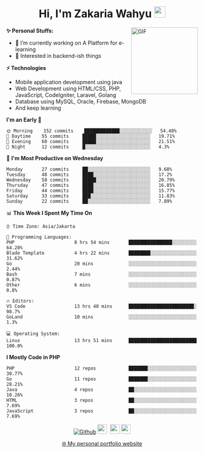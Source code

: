 <h1 align="center">Hi, I'm Zakaria Wahyu <img src="https://github.com/TheDudeThatCode/TheDudeThatCode/blob/master/Assets/Hi.gif" width="29px"></h1>

<img align="right" alt="GIF" height="175px" src="https://www.nayakapratama.co.id/wp-content/uploads/2019/07/Website-Maintenance.gif" />

**✨ Personal Stuffs:**
- 🔭 I’m currently working on A Platform for e-learning 
- 🌱 Interested in backend-ish things

**⚡ Technologies**
- Mobile application development using java
- Web Development using HTML/CSS, PHP, JavaScript, CodeIgniter, Laravel, Golang
- Database using MySQL, Oracle, Firebase, MongoDB
- And keep learning

<!--START_SECTION:waka-->
**I'm an Early 🐤** 

```text
🌞 Morning    152 commits    █████████████░░░░░░░░░░░░   54.48% 
🌆 Daytime    55 commits     █████░░░░░░░░░░░░░░░░░░░░   19.71% 
🌃 Evening    60 commits     █████░░░░░░░░░░░░░░░░░░░░   21.51% 
🌙 Night      12 commits     █░░░░░░░░░░░░░░░░░░░░░░░░   4.3%

```
📅 **I'm Most Productive on Wednesday** 

```text
Monday       27 commits     ██░░░░░░░░░░░░░░░░░░░░░░░   9.68% 
Tuesday      48 commits     ████░░░░░░░░░░░░░░░░░░░░░   17.2% 
Wednesday    58 commits     █████░░░░░░░░░░░░░░░░░░░░   20.79% 
Thursday     47 commits     ████░░░░░░░░░░░░░░░░░░░░░   16.85% 
Friday       44 commits     ████░░░░░░░░░░░░░░░░░░░░░   15.77% 
Saturday     33 commits     ███░░░░░░░░░░░░░░░░░░░░░░   11.83% 
Sunday       22 commits     ██░░░░░░░░░░░░░░░░░░░░░░░   7.89%

```


📊 **This Week I Spent My Time On** 

```text
⌚︎ Time Zone: Asia/Jakarta

💬 Programming Languages: 
PHP                      8 hrs 54 mins       ████████████████░░░░░░░░░   64.28% 
Blade Template           4 hrs 22 mins       ████████░░░░░░░░░░░░░░░░░   31.62% 
Go                       20 mins             ░░░░░░░░░░░░░░░░░░░░░░░░░   2.44% 
Bash                     7 mins              ░░░░░░░░░░░░░░░░░░░░░░░░░   0.87% 
Other                    6 mins              ░░░░░░░░░░░░░░░░░░░░░░░░░   0.8%

🔥 Editors: 
VS Code                  13 hrs 40 mins      ████████████████████████░   98.7% 
GoLand                   10 mins             ░░░░░░░░░░░░░░░░░░░░░░░░░   1.3%

💻 Operating System: 
Linux                    13 hrs 51 mins      █████████████████████████   100.0%

```

**I Mostly Code in PHP** 

```text
PHP                      12 repos            ███████░░░░░░░░░░░░░░░░░░   30.77% 
Go                       11 repos            ███████░░░░░░░░░░░░░░░░░░   28.21% 
Java                     4 repos             ██░░░░░░░░░░░░░░░░░░░░░░░   10.26% 
HTML                     3 repos             ██░░░░░░░░░░░░░░░░░░░░░░░   7.69% 
JavaScript               3 repos             ██░░░░░░░░░░░░░░░░░░░░░░░   7.69%

```



<!--END_SECTION:waka-->

<p align="center">
<a href="https://github.com/zakariawahyu" target="_blank"><img alt="Github" src="https://img.shields.io/badge/GitHub-%2312100E.svg?&style=for-the-badge&logo=Github&logoColor=white" /></a>
<a href="https://www.twitter.com/_zakariawahyu"><img src="https://img.shields.io/badge/twitter-%231DA1F2.svg?&style=for-the-badge&logo=twitter&logoColor=white" height=25></a> 
<a href="https://www.linkedin.com/in/zakariawahyu"><img src="https://img.shields.io/badge/linkedin-%230077B5.svg?&style=for-the-badge&logo=linkedin&logoColor=white" height=25></a> 
<a href="https://www.instagram.com/_zakariawahyu"><img src="https://img.shields.io/badge/instagram-%23E4405F.svg?&style=for-the-badge&logo=instagram&logoColor=white" height=25></a></p>
<p align="center"><a href="https://www.zakariawahyu.com" target="_blank">🌐 My personal portfolio website</a></p>
